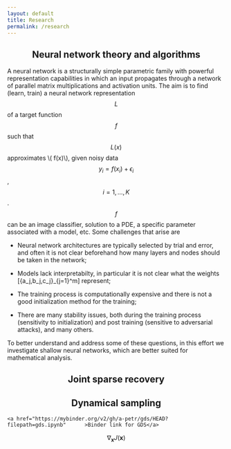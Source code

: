 ```yaml
---
layout: default
title: Research
permalink: /research
--- 
```


##  <center> Neural network theory and algorithms

A neural network is a structurally simple parametric family with powerful representation capabilities in which an input propagates through a network  of  parallel matrix multiplications and activation units.
The aim is to find (learn, train) a neural network representation $$L$$ of a target function  $$f$$  such that  $$L(x) $$ approximates \\( f(x)\\), given noisy data $$y_i=f(x_i)+\epsilon_i$$, $$i=1,\dots, K$$.  $$f$$ can be  an image classifier, solution to a PDE, a specific parameter associated with a model, etc. Some challenges that arise are

* Neural network  architectures are typically selected by trial and error,  and often it is not clear beforehand how many layers and nodes should be taken in the network;

* Models  lack  interpretabilty, in particular it is not clear what the weights \[\{a_j,b_j,c_j\}_{j=1}^m\] represent;

* The training process is computationally expensive and there is not a good initialization method for the training;

* There are many stability issues, both during the training process (sensitivity to initialization) and post training (sensitive to adversarial attacks), and many others.

To better understand and address some of these questions, in this effort we investigate shallow neural networks, which are better suited for mathematical analysis. 
 
## <center> Joint sparse recovery

## <center> Dynamical sampling
		

 	<a href="https://mybinder.org/v2/gh/a-petr/gds/HEAD?filepath=gds.ipynb"		 >Binder link for GDS</a>


<span>$$ \nabla_\boldsymbol{x} J(\boldsymbol{x}) $$</span>


